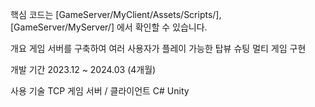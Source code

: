 
핵심 코드는 [GameServer/MyClient/Assets/Scripts/], [GameServer/MyServer/] 에서 확인할 수 있습니다.

개요
게임 서버를 구축하여 여러 사용자가 플레이 가능한 탑뷰 슈팅 멀티 게임 구현

개발 기간
2023.12 ~ 2024.03 (4개월) 

사용 기술
TCP 게임 서버 /  클라이언트
C#
Unity
